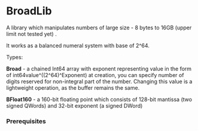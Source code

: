 # BroadLib
A library which manipulates numbers of large size - 8 bytes to 16GB (upper limit not tested yet) . 

It works as a balanced numeral system with base of 2^64.

Types: 

<b>Broad</b> - a chained Int64 array with exponent representing value in the form of int64value^((2^64)^Exponent)
at creation, you can specify number of digits reserved for non-integral part of the number. 
 Changing this value is a lightweight operation, as the buffer remains the same.

<b>BFloat160</b> - a 160-bit floating point which consists of 128-bit mantissa (two signed QWords) and 32-bit exponent (a signed DWord) 

<h3>Prerequisites<h3>

